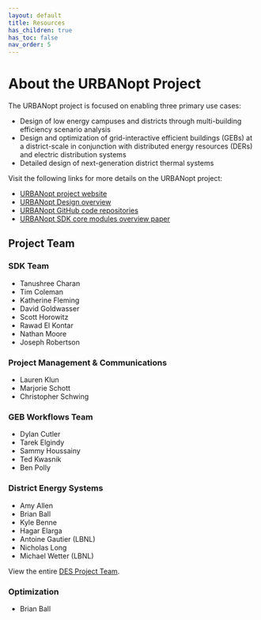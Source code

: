 ```yaml
---
layout: default
title: Resources
has_children: true
has_toc: false
nav_order: 5
---
```


# About the URBANopt Project

The URBANopt project is focused on enabling three primary use cases:

- Design of low energy campuses and districts through multi-building efficiency scenario analysis 
- Design and optimization of grid-interactive efficient buildings (GEBs) at a district-scale in conjunction with distributed energy resources (DERs) and electric distribution systems
- Detailed design of next-generation district thermal systems

Visit the following links for more details on the URBANopt project:
- [URBANopt project website](https://www.energy.gov/eere/buildings/urbanopt)
- [URBANopt Design overview](../doc_files/design_doc.md)
- [URBANopt GitHub code repositories](https://github.com/urbanopt)
- [URBANopt SDK core modules overview paper](https://www.nrel.gov/docs/fy21osti/76781.pdf)

## Project Team

### SDK Team 

- Tanushree Charan
- Tim Coleman
- Katherine Fleming
- David Goldwasser
- Scott Horowitz
- Rawad El Kontar
- Nathan Moore
- Joseph Robertson

### Project Management & Communications

- Lauren Klun
- Marjorie Schott
- Christopher Schwing

### GEB Workflows Team

- Dylan Cutler
- Tarek Elgindy
- Sammy Houssainy
- Ted Kwasnik
- Ben Polly

### District Energy Systems 

- Amy Allen
- Brian Ball
- Kyle Benne
- Hagar Elarga
- Antoine Gautier (LBNL)
- Nicholas Long
- Michael Wetter (LBNL)

View the entire [DES Project Team](../workflows/des.html#project-team).

### Optimization

- Brian Ball